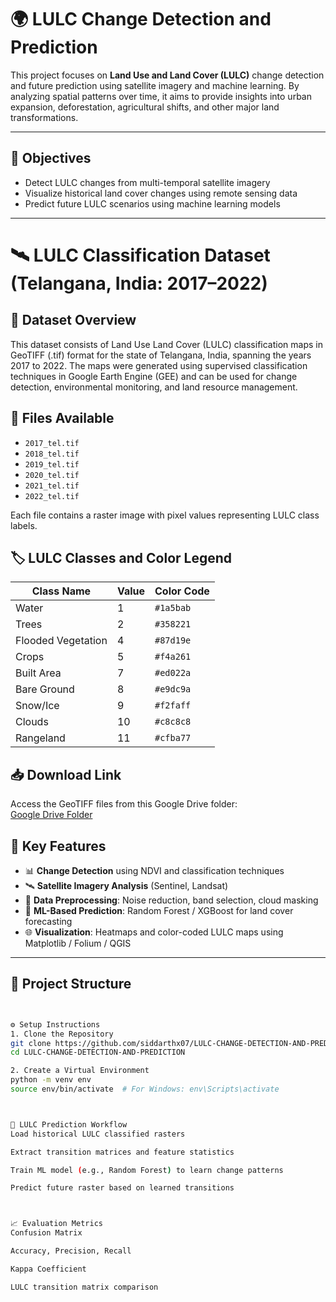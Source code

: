 # 🌍 LULC Change Detection and Prediction

This project focuses on **Land Use and Land Cover (LULC)** change detection and future prediction using satellite imagery and machine learning. By analyzing spatial patterns over time, it aims to provide insights into urban expansion, deforestation, agricultural shifts, and other major land transformations.

---

## 📌 Objectives

- Detect LULC changes from multi-temporal satellite imagery
- Visualize historical land cover changes using remote sensing data
- Predict future LULC scenarios using machine learning models

---


# 🛰️ LULC Classification Dataset (Telangana, India: 2017–2022)

## 📂 Dataset Overview

This dataset consists of Land Use Land Cover (LULC) classification maps in GeoTIFF (.tif) format for the state of Telangana, India, spanning the years 2017 to 2022. The maps were generated using supervised classification techniques in Google Earth Engine (GEE) and can be used for change detection, environmental monitoring, and land resource management.

## 📁 Files Available

- `2017_tel.tif`
- `2018_tel.tif`
- `2019_tel.tif`
- `2020_tel.tif`
- `2021_tel.tif`
- `2022_tel.tif`

Each file contains a raster image with pixel values representing LULC class labels.

## 🏷️ LULC Classes and Color Legend

| Class Name           | Value | Color Code |
|----------------------|-------|------------|
| Water                | 1     | `#1a5bab`  |
| Trees                | 2     | `#358221`  |
| Flooded Vegetation   | 4     | `#87d19e`  |
| Crops                | 5     | `#f4a261`  |
| Built Area           | 7     | `#ed022a`  |
| Bare Ground          | 8     | `#e9dc9a`  |
| Snow/Ice             | 9     | `#f2faff`  |
| Clouds               | 10    | `#c8c8c8`  |
| Rangeland            | 11    | `#cfba77`  |

## 📥 Download Link

Access the GeoTIFF files from this Google Drive folder:  
[Google Drive Folder](https://drive.google.com/drive/folders/1hlk53TQhYs-tJCnpjAUMDPuJ7vwSurZR?usp=sharing)




## 🧠 Key Features

- 📊 **Change Detection** using NDVI and classification techniques
- 🛰️ **Satellite Imagery Analysis** (Sentinel, Landsat)
- 🧾 **Data Preprocessing**: Noise reduction, band selection, cloud masking
- 🧮 **ML-Based Prediction**: Random Forest / XGBoost for land cover forecasting
- 🌐 **Visualization**: Heatmaps and color-coded LULC maps using Matplotlib / Folium / QGIS

---

## 📂 Project Structure

```bash


⚙️ Setup Instructions
1. Clone the Repository
git clone https://github.com/siddarthx07/LULC-CHANGE-DETECTION-AND-PREDICTION.git
cd LULC-CHANGE-DETECTION-AND-PREDICTION

2. Create a Virtual Environment
python -m venv env
source env/bin/activate  # For Windows: env\Scripts\activate



🔮 LULC Prediction Workflow
Load historical LULC classified rasters

Extract transition matrices and feature statistics

Train ML model (e.g., Random Forest) to learn change patterns

Predict future raster based on learned transitions



📈 Evaluation Metrics
Confusion Matrix

Accuracy, Precision, Recall

Kappa Coefficient

LULC transition matrix comparison

